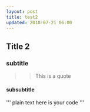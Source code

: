 ```yaml
---
layout: post
title: test2
updated: 2018-07-21 06:00
---
```



## Title 2

### subtitle

>> This is a quote

#### subsubtitle

''' plain text
here is your code
''' 

